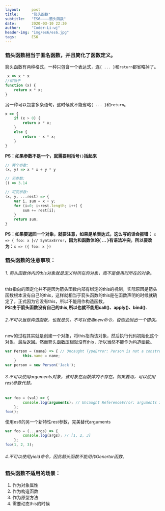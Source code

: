 ```yaml
---
layout:     post
title:      "箭头函数"
subtitle:   "ES6————箭头函数"
date:       2020-03-10 22:30
author:     "Coder-Li-wj"
header-img: "img/es6/es6.jpg"
tags:       ES6
---  
```


### 箭头函数相当于匿名函数，并且简化了函数定义。  
箭头函数有两种格式，一种只包含一个表达式，连`{ ... }`和`return`都省略掉了。
```js
 x => x * x
//相当于
function (x) {
    return x * x;
}
```  
另一种可以包含多条语句，这时候就不能省略`{ ... }`和`return`。
```js
x => {
    if (x > 0) {
        return x * x;
    }
    else {
        return - x * x;
    }
}
```  
**PS：如果参数不是一个，就需要用括号`()`括起来**  
```js
// 两个参数:
(x, y) => x * x + y * y

// 无参数:
() => 3.14

// 可变参数:
(x, y, ...rest) => {
    var i, sum = x + y;
    for (i=0; i<rest.length; i++) {
        sum += rest[i];
    }
    return sum;
}
```  
**PS：如果要返回一个对象，就要注意，如果是单表达式，这么写的话会报错：**  `x => { foo: x }// SyntaxError`，**因为和函数体的{ ... }有语法冲突，所以要改为：**`x => ({ foo: x })`  

### 箭头函数的注意事项：  
###### 1. 箭头函数体内的this对象就是定义时所在的对象，而不是使用时所在的对象。
this指向的固定化并不是因为箭头函数内部有绑定的this的机制，实际原因是箭头函数根本没有自己的this，这样就相当于箭头函数的this是在函数声明的时候就确定了。正式因为它没有this，所以不能用作构造函数。  
**PS:由于箭头函数没有自己的this,所以也就不能用call()、apply()、bind().**  

###### 2.不可以当做构造函数，也就是说，不可以使用new命令，否则会抛出一个错误。  
new的过程其实就是创建一个对象，将this指向该对象，然后执行代码初始化这个对象，最后返回。然而箭头函数压根就没有this，所以当然不能作为构造函数。  
```js
var Person = (name) => { // Uncaught TypeError: Person is not a constructor
        this.name = name;
    }
var person = new Person('Jack');
```  

###### 3.不可以使用arguments对象，该对象在函数体内不存在。如果要用，可以使用rest参数代替。  
```js
var foo = (val) => {
        console.log(arguments); // Uncaught ReferenceError: arguments is not defined
    };
foo();
```  
使用es6的另一个新特性rest参数，完美替代arguments  
```js
var foo = (...args) => {
        console.log(args); // [1, 2, 3]
    };
foo(1, 2, 3);
```   

###### 4.不可以使用yield命令，因此箭头函数不能用作Genertor函数。  

### 箭头函数不适用的场景：  
1. 作为对象属性  
2. 作为构造函数
3. 作为原型方法
4. 需要动态this的时候